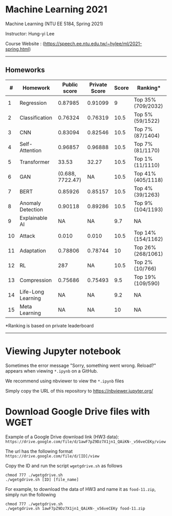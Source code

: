 # Machine Learning 2021 

Machine Learning (NTU EE 5184, Spring 2021)

Instructor: Hung-yi Lee

Course Website : (https://speech.ee.ntu.edu.tw/~hylee/ml/2021-spring.html)

---

## Homeworks
|#|Homework|Public score|Private Score|Score|Ranking*
|-|-|-|-|-|-|
|1|Regression|0.87985|0.91099|9|Top 35% (709/2032)
|2|Classification|0.76324| 0.76319|10.5 |Top 5% (59/1522)
|3|CNN|0.83094|0.82546|10.5|Top 7% (87/1404)
|4|Self-Attention|0.96857|0.96888|10.5|Top 7% (81/1170)
|5|Transformer|33.53|32.27|10.5 | Top 1% (11/1110)
|6|GAN|(0.688, 7722.47)|NA|10.5 |Top 41% (405/1118)
|7|BERT|0.85926|0.85157|10.5|Top 4% (39/1263)
|8|Anomaly Detection|0.90118|0.89286|10.5|Top 9% (104/1193)
|9|Explainable AI|NA|NA|9.7|NA|
|10|Attack|0.010|0.010|10.5|Top 14% (154/1162)
|11|Adaptation|0.78806|0.78744|10|Top 26% (268/1061)
|12|RL|287|NA|10.5|Top 2% (10/766)
|13|Compression|0.75686|0.75493|9.5|Top 19% (109/590)
|14|Life-Long Learning|NA|NA|9.2|NA
|15|Meta Learning|NA|NA|10|NA

*Ranking is based on private leaderboard

---

# Viewing Jupyter notebook

Sometimes the error message "Sorry, something went wrong. Reload?" appears when viewing `*.ipynb` on a GitHub.

We recommend using nbviewer to view the `*.ipynb` files

Simply copy the URL of this repository to https://nbviewer.jupyter.org/

# Download Google Drive files with WGET

Example of a Google Drive download link (HW3 data):
`https://drive.google.com/file/d/1awF7pZ9Dz7X1jn1_QAiKN-_v56veCEKy/view`

The url has the following format 
`https://drive.google.com/file/d/[ID]/view`

Copy the ID and run the script `wgetgdrive.sh` as follows

```
chmod 777 ./wgetgdrive.sh
./wgetgdrive.sh [ID] [file_name]
```

For example, to download the data of HW3 and name it as `food-11.zip`, simply run the following 

```
chmod 777 ./wgetgdrive.sh
./wgetgdrive.sh 1awF7pZ9Dz7X1jn1_QAiKN-_v56veCEKy food-11.zip
```